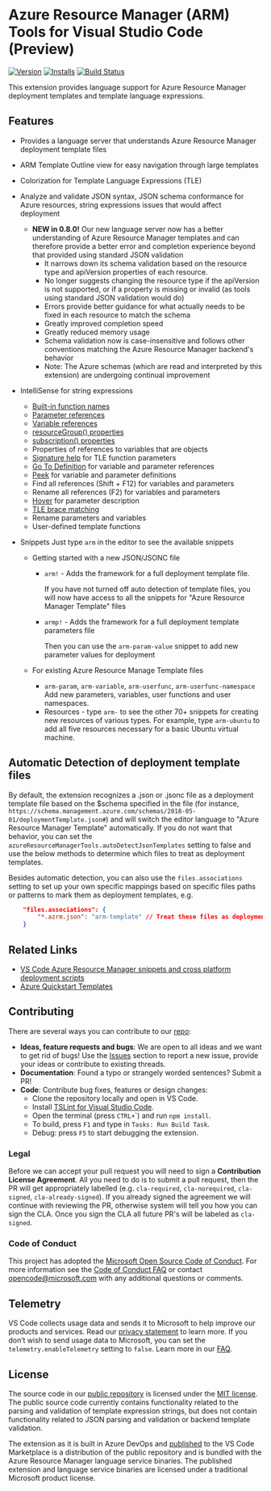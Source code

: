 # Azure Resource Manager (ARM) Tools for Visual Studio Code (Preview)

[![Version](https://vsmarketplacebadge.apphb.com/version/msazurermtools.azurerm-vscode-tools.svg)](https://marketplace.visualstudio.com/items?itemName=msazurermtools.azurerm-vscode-tools) [![Installs](https://vsmarketplacebadge.apphb.com/installs-short/msazurermtools.azurerm-vscode-tools.svg)](https://marketplace.visualstudio.com/items?itemName=msazurermtools.azurerm-vscode-tools) [![Build Status](https://dev.azure.com/ms-azuretools/AzCode/_apis/build/status/vscode-azurearmtools)](https://dev.azure.com/ms-azuretools/AzCode/_build/latest?definitionId=10)

This extension provides language support for Azure Resource Manager deployment templates and template language expressions.

## Features
- Provides a language server that understands Azure Resource Manager deployment template files
- ARM Template Outline view for easy navigation through large templates
- Colorization for Template Language Expressions (TLE)
- Analyze and validate JSON syntax, JSON schema conformance for Azure resources, string expressions issues that would affect deployment
  - **NEW in 0.8.0!** Our new language server now has a better understanding of Azure Resource Manager templates and can therefore provide a better error and completion experience beyond that provided using standard JSON validation
    - It narrows down its schema validation based on the resource type and apiVersion properties of each resource.
    - No longer suggests changing the resource type if the apiVersion is not supported, or if a property is missing or invalid (as tools using standard JSON validation would do)
    - Errors provide better guidance for what actually needs to be fixed in each resource to match the schema
    - Greatly improved completion speed
    - Greatly reduced memory usage
    - Schema validation now is case-insensitive and follows other conventions matching the Azure Resource Manager backend's behavior
    - Note: The Azure schemas (which are read and interpreted by this extension) are undergoing continual improvement
- IntelliSense for string expressions
    - [Built-in function names](https://go.microsoft.com/fwlink/?LinkID=733958)
    - [Parameter references](https://go.microsoft.com/fwlink/?LinkID=733959)
    - [Variable references](https://go.microsoft.com/fwlink/?LinkID=733960)
    - [resourceGroup() properties](https://azure.microsoft.com/en-us/documentation/articles/resource-group-template-functions/#resourcegroup)
    - [subscription() properties](https://azure.microsoft.com/en-us/documentation/articles/resource-group-template-functions/#subscription)
    - Properties of references to variables that are objects
    - [Signature help](https://code.visualstudio.com/docs/editor/editingevolved#_parameter-hints) for TLE function parameters
    - [Go To Definition](https://code.visualstudio.com/docs/editor/editingevolved#_go-to-definition) for variable and parameter references
    - [Peek](https://code.visualstudio.com/docs/editor/editingevolved#_peek) for variable and parameter definitions
    - Find all references (Shift + F12) for variables and parameters
    - Rename all references (F2) for variables and parameters
    - [Hover](https://code.visualstudio.com/docs/editor/editingevolved#_hover) for parameter description
    - [TLE brace matching](https://code.visualstudio.com/docs/editor/editingevolved#_bracket-matching)
    - Rename parameters and variables
    - User-defined template functions

- Snippets
    Just type `arm` in the editor to see the available snippets
    - Getting started with a new JSON/JSONC file
        - `arm!` - Adds the framework for a full deployment template file.

            If you have not turned off auto detection of template files, you will now have access to all the snippets for "Azure Resource Manager Template" files

        - `armp!` - Adds the framework for a full deployment template parameters file

            Then you can use the `arm-param-value` snippet to add new parameter values for deployment

    - For existing Azure Resource Manage Template files
        - `arm-param`, `arm-variable`, `arm-userfunc`, `arm-userfunc-namespace`
        Add new parameters, variables, user functions and user namespaces.
        - Resources - type `arm-` to see the other 70+ snippets for creating new resources of various types. For example, type `arm-ubuntu` to add all five resources necessary for a basic Ubuntu virtual machine.

## Automatic Detection of deployment template files

By default, the extension recognizes a .json or .jsonc file as a deployment template file based on the $schema specified in the file (for instance, ```https://schema.management.azure.com/schemas/2018-05-01/deploymentTemplate.json#```) and will switch the editor language to "Azure Resource Manager Template" automatically.  If you do not want that behavior, you can set the ```azureResourceManagerTools.autoDetectJsonTemplates``` setting to false and use the below methods to determine which files to treat as deployment templates.

Besides automatic detection, you can also use the ```files.associations``` setting to set up your own specific mappings based on specific files paths or patterns to mark them as deployment templates, e.g.

```json
    "files.associations": {
        "*.azrm.json": "arm-template" // Treat these files as deployment templates
    }
```

## Related Links

- [VS Code Azure Resource Manager snippets and cross platform deployment scripts](https://go.microsoft.com/fwlink/?LinkID=733962)
- [Azure Quickstart Templates](https://go.microsoft.com/fwlink/?LinkID=734038)

## Contributing
There are several ways you can contribute to our [repo](https://github.com/Microsoft/vscode-azurearmtools):

- **Ideas, feature requests and bugs**: We are open to all ideas and we want to get rid of bugs! Use the [Issues](https://github.com/Microsoft/vscode-azurearmtools/issues) section to report a new issue, provide your ideas or contribute to existing threads.
- **Documentation**: Found a typo or strangely worded sentences? Submit a PR!
- **Code**: Contribute bug fixes, features or design changes:
  - Clone the repository locally and open in VS Code.
  - Install [TSLint for Visual Studio Code](https://marketplace.visualstudio.com/items?itemName=eg2.tslint).
  - Open the terminal (press `CTRL+`\`) and run `npm install`.
  - To build, press `F1` and type in `Tasks: Run Build Task`.
  - Debug: press `F5` to start debugging the extension.

### Legal
Before we can accept your pull request you will need to sign a **Contribution License Agreement**. All you need to do is to submit a pull request, then the PR will get appropriately labelled (e.g. `cla-required`, `cla-norequired`, `cla-signed`, `cla-already-signed`). If you already signed the agreement we will continue with reviewing the PR, otherwise system will tell you how you can sign the CLA. Once you sign the CLA all future PR's will be labeled as `cla-signed`.

### Code of Conduct
This project has adopted the [Microsoft Open Source Code of Conduct](https://opensource.microsoft.com/codeofconduct/). For more information see the [Code of Conduct FAQ](https://opensource.microsoft.com/codeofconduct/faq/) or contact [opencode@microsoft.com](mailto:opencode@microsoft.com) with any additional questions or comments.

## Telemetry
VS Code collects usage data and sends it to Microsoft to help improve our products and services. Read our [privacy statement](https://go.microsoft.com/fwlink/?LinkID=528096&clcid=0x409) to learn more. If you don’t wish to send usage data to Microsoft, you can set the `telemetry.enableTelemetry` setting to `false`. Learn more in our [FAQ](https://code.visualstudio.com/docs/supporting/faq#_how-to-disable-telemetry-reporting).

## License

The source code in our [public repository](https://github.com/Microsoft/vscode-azurearmtools) is licensed under the [MIT license](LICENSE.md). The public source code currently contains functionality related to the parsing and validation of template expression strings, but does not contain functionality related to JSON parsing and validation or backend template validation.

The extension as it is built in Azure DevOps and [published](https://marketplace.visualstudio.com/items?itemName=msazurermtools.azurerm-vscode-tools) to the VS Code Marketplace is a distribution of the public repository and is bundled with the Azure Resource Manager language service binaries. The published extension and language service binaries are licensed under a traditional Microsoft product license.
